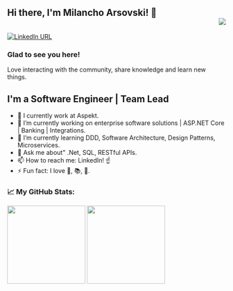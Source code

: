 ## Hi there, I'm Milancho Arsovski! 👋 <div align = 'right'>![](https://komarev.com/ghpvc/?username=milanch&color=blue)</div>

[![LinkedIn URL](https://img.shields.io/static/v1?color=blue&label=linkedin&logo=linkedin&logoColor=white&style=for-the-badge&message=Connect)](https://www.linkedin.com/in/milanchoarsovski/)

### Glad to see you here! 
Love interacting with the community, share knowledge and learn new things.

## **I'm a Software Engineer | Team Lead**

- 🏢 I currently work at Aspekt.
- 🔭 I’m currently working on enterprise software solutions | ASP.NET Core | Banking | Integrations.
- 🌱 I’m currently learning DDD, Software Architecture, Design Patterns, Microservices.
- 💬 Ask me about" .Net, SQL, RESTful APIs.
- 📫 How to reach me: LinkedIn! ☝️
- ⚡ Fun fact: I love 🏐, 📚, 🚴.


### 📈 My GitHub Stats:

<p>
  <img height="180em" src="https://github-readme-stats.vercel.app/api?username=milancho&show_icons=true&hide_border=true&&count_private=true&include_all_commits=true" />
  <img height="180em" src="https://github-readme-stats.vercel.app/api/top-langs/?username=milancho&show_icons=true&hide_border=true&layout=compact&langs_count=8&hide=javascript"/>
</p>

<!--
**Milancho/Milancho** is a ✨ _special_ ✨ repository because its `README.md` (this file) appears on your GitHub profile.

Here are some ideas to get you started:

- 🔭 I’m currently working on ...
- 🌱 I’m currently learning ...
- 👯 I’m looking to collaborate on ...
- 🤔 I’m looking for help with ...
- 💬 Ask me about ...
- 📫 How to reach me: ...
- 😄 Pronouns: ...

-->





